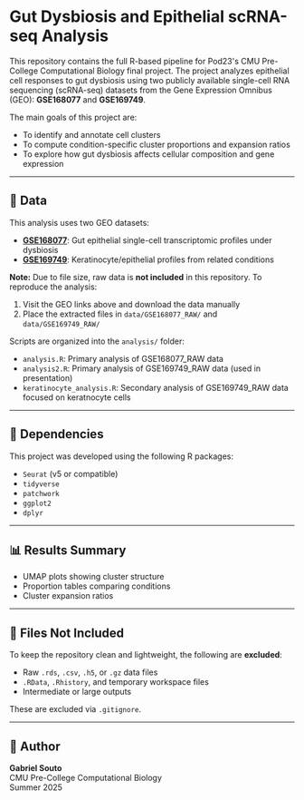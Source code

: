# Gut Dysbiosis and Epithelial scRNA-seq Analysis

This repository contains the full R-based pipeline for Pod23's CMU Pre-College Computational Biology final project. The project analyzes epithelial cell responses to gut dysbiosis using two publicly available single-cell RNA sequencing (scRNA-seq) datasets from the Gene Expression Omnibus (GEO): **GSE168077** and **GSE169749**.

The main goals of this project are:

- To identify and annotate cell clusters
- To compute condition-specific cluster proportions and expansion ratios
- To explore how gut dysbiosis affects cellular composition and gene expression

---

## 📂 Data

This analysis uses two GEO datasets:

- **[GSE168077](https://www.ncbi.nlm.nih.gov/geo/query/acc.cgi?acc=GSE168077)**: Gut epithelial single-cell transcriptomic profiles under dysbiosis
- **[GSE169749](https://www.ncbi.nlm.nih.gov/geo/query/acc.cgi?acc=GSE169749)**: Keratinocyte/epithelial profiles from related conditions

**Note:** Due to file size, raw data is **not included** in this repository. To reproduce the analysis:

1. Visit the GEO links above and download the data manually
2. Place the extracted files in `data/GSE168077_RAW/` and `data/GSE169749_RAW/`

Scripts are organized into the `analysis/` folder:

- `analysis.R`: Primary analysis of GSE168077_RAW data
- `analysis2.R`: Primary analysis of GSE169749_RAW data (used in presentation)
- `keratinocyte_analysis.R`: Secondary analysis of GSE169749_RAW data focused on keratnocyte cells

---

## 🔧 Dependencies

This project was developed using the following R packages:

- `Seurat` (v5 or compatible)
- `tidyverse`
- `patchwork`
- `ggplot2`
- `dplyr`

---

## 📊 Results Summary

- UMAP plots showing cluster structure
- Proportion tables comparing conditions
- Cluster expansion ratios

---

## 🚫 Files Not Included

To keep the repository clean and lightweight, the following are **excluded**:

- Raw `.rds`, `.csv`, `.h5`, or `.gz` data files
- `.RData`, `.Rhistory`, and temporary workspace files
- Intermediate or large outputs

These are excluded via `.gitignore`.

---

## 👤 Author

**Gabriel Souto**  
CMU Pre-College Computational Biology  
Summer 2025
